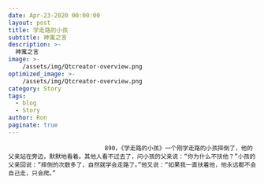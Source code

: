 ```yaml
---
date: Apr-23-2020 00:00:00
layout: post
title: 学走路的小孩
subtitle: 神寓之言
description: >-
  神寓之言
image: >-
    /assets/img/Qtcreator-overview.png
optimized_image: >-
    /assets/img/Qtcreator-overview.png
category: Story
tags:
  - blog
  - Story
author: Ron
paginate: true
---
```


							　　890，《学走路的小孩》一个刚学走路的小孩摔倒了，他的父亲站在旁边，默默地看着。其他人看不过去了，问小孩的父亲说：“你为什么不扶他？”小孩的父亲回说：“摔倒的次数多了，自然就学会走路了。”他又说：“如果我一直扶着他，他永远都不会自己走，只会爬。”
							
							
						